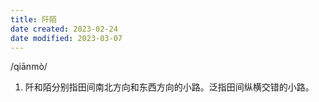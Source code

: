 ```yaml
---
title: 阡陌
date created: 2023-02-24
date modified: 2023-03-07
---
```


/qiānmò/

1. 阡和陌分别指田间南北方向和东西方向的小路。泛指田间纵横交错的小路。

